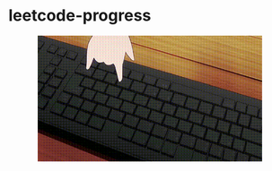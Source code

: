 # leetcode-progress

<p align="center">
  <img src="assets/anime-girl.gif" alt="Demo GIF" width="400" />
</p>
